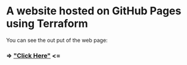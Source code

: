 # A website hosted on GitHub Pages using Terraform

 You can see the out put of the web page:
 ### => ["Click Here"](https://vishwamtgowda.github.io/terraform-hosted-website) <=